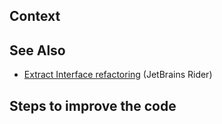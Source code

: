 
## Context

## See Also

* [Extract Interface refactoring](https://www.jetbrains.com/help/rider/Refactorings__Extract_Interface.html) (JetBrains Rider)

## Steps to improve the code
